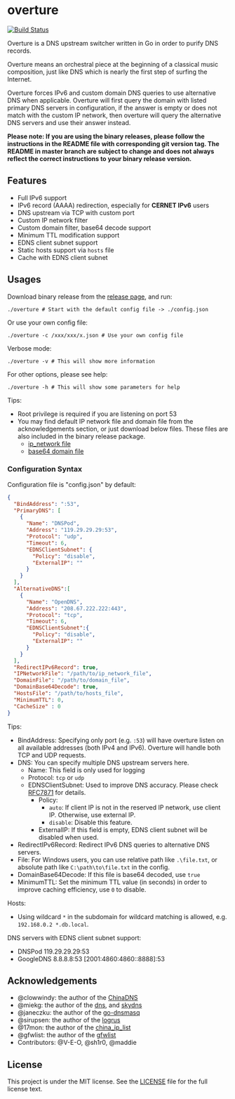 # overture
[![Build Status](https://travis-ci.org/holyshawn/overture.png)](https://travis-ci.org/holyshawn/overture)

Overture is a DNS upstream switcher written in Go in order to purify DNS records.

Overture means an orchestral piece at the beginning of a classical music composition, just like DNS which is nearly the 
first step of surfing the Internet.

Overture forces IPv6 and custom domain DNS queries to use alternative DNS when applicable. Overture will first query the
 domain with listed primary DNS servers in configuration, if the answer is empty or does not match with the custom IP
 network, then overture will query the alternative DNS servers and use their answer instead.

**Please note: If you are using the binary releases, please follow the instructions in the README file with 
corresponding git version tag. The README in master branch are subject to change and does not always reflect the correct
 instructions to your binary release version.**

## Features

+ Full IPv6 support
+ IPv6 record (AAAA) redirection, especially for **CERNET IPv6** users
+ DNS upstream via TCP with custom port
+ Custom IP network filter
+ Custom domain filter, base64 decode support
+ Minimum TTL modification support
+ EDNS client subnet support
+ Static hosts support via `hosts` file
+ Cache with EDNS client subnet

## Usages

Download binary release from the [release page](https://github.com/holyshawn/overture/releases), and run:

    ./overture # Start with the default config file -> ./config.json

Or use your own config file:

    ./overture -c /xxx/xxx/x.json # Use your own config file

Verbose mode:

    ./overture -v # This will show more information
    
For other options, please see help:

    ./overture -h # This will show some parameters for help

Tips:

+ Root privilege is required if you are listening on port 53
+ You may find default IP network file and domain file from the acknowledgements section, or just download below files.
  These files are also included in the binary release package.
  + [ip_network file ](https://github.com/17mon/china_ip_list/raw/master/china_ip_list.txt)
  + [base64 domain file](https://github.com/gfwlist/gfwlist/raw/master/gfwlist.txt)

###  Configuration Syntax

Configuration file is "config.json" by default:

```json
{
  "BindAddress": ":53",
  "PrimaryDNS": [
    {
      "Name": "DNSPod",
      "Address": "119.29.29.29:53",
      "Protocol": "udp",
      "Timeout": 6,
      "EDNSClientSubnet": {
        "Policy": "disable",
        "ExternalIP": ""
      }
    }
  ],
  "AlternativeDNS":[
    {
      "Name": "OpenDNS",
      "Address": "208.67.222.222:443",
      "Protocol": "tcp",
      "Timeout": 6,
      "EDNSClientSubnet":{
        "Policy": "disable",
        "ExternalIP": ""
      }
    }
  ],
  "RedirectIPv6Record": true,
  "IPNetworkFile": "/path/to/ip_network_file",
  "DomainFile": "/path/to/domain_file",
  "DomainBase64Decode": true,
  "HostsFile": "/path/to/hosts_file",
  "MinimumTTL": 0,
  "CacheSize" : 0
}
```

Tips:

+ BindAddress: Specifying only port (e.g. `:53`) will have overture listen on all available addresses (both IPv4 and 
IPv6). Overture will handle both TCP and UDP requests.
+ DNS: You can specify multiple DNS upstream servers here.
    + Name: This field is only used for logging
    + Protocol: `tcp` or `udp`
    + EDNSClientSubnet: Used to improve DNS accuracy. Please check [RFC7871](https://tools.ietf.org/html/rfc7871) for 
    details.
        + Policy: 
            + `auto`: If client IP is not in the reserved IP network, use client IP. Otherwise, use external IP.
            + `disable`: Disable this feature.
        + ExternalIP: If this field is empty, EDNS client subnet will be disabled when used.
+ RedirectIPv6Record: Redirect IPv6 DNS queries to alternative DNS servers.
+ File: For Windows users, you can use relative path like `.\file.txt`, or absolute path like `C:\path\to\file.txt` in
  the config.
+ DomainBase64Decode: If this file is base64 decoded, use `true`
+ MinimumTTL: Set the minimum TTL value (in seconds) in order to improve caching efficiency, use `0` to disable.

Hosts: 

+ Using wildcard `*` in the subdomain for wildcard matching is allowed, e.g. `192.168.0.2 *.db.local`.

DNS servers with EDNS client subnet support:

+ DNSPod 119.29.29.29:53
+ GoogleDNS 8.8.8.8:53 \[2001:4860:4860::8888\]:53

## Acknowledgements

+ @clowwindy: the author of the [ChinaDNS](https://github.com/shadowsocks/ChinaDNS)
+ @miekg: the author of the [dns](https://github.com/miekg/dns), and [skydns](https://github.com/skynetservices/skydns)
+ @janeczku: the author of the [go-dnsmasq](https://github.com/janeczku/go-dnsmasq)
+ @sirupsen: the author of the [logrus](https://github.com/Sirupsen/logrus)
+ @17mon: the author of the [china_ip_list](https://github.com/17mon/china_ip_list)
+ @gfwlist: the author of the [gfwlist](https://github.com/gfwlist/gfwlist)
+ Contributors: @V-E-O, @sh1r0, @maddie

## License

This project is under the MIT license. See the [LICENSE](LICENSE) file for the full license text.
